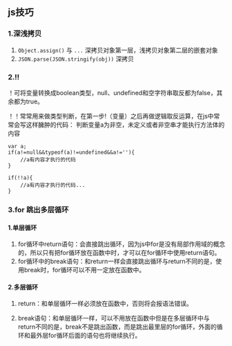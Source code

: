 ## js技巧

### 1.深浅拷贝

1. ```Object.assign()``` 与 ```...```  深拷贝对象第一层，浅拷贝对象第二层的嵌套对象
2. ```JSON.parse(JSON.stringify(obj))``` 深拷贝

### 2.!!

！可将变量转换成boolean类型，null、undefined和空字符串取反都为false，其余都为true。

！！常常用来做类型判断，在第一步!（变量）之后再做逻辑取反运算，在js中常常会写这样臃肿的代码：
判断变量a为非空，未定义或者非空串才能执行方法体的内容

```
var a;
if(a!=null&&typeof(a)!=undefined&&a!=''){
    //a有内容才执行的代码  
}
```

```
if(!!a){
    //a有内容才执行的代码...  
}
```

### 3.for 跳出多层循环

#### 1.单层循环

1. for循环中return语句：会直接跳出循环，因为js中for是没有局部作用域的概念的，所以只有把for循环放在函数中时，才可以在for循环中使用return语句。
2. for循环中的break语句：和return一样会直接跳出循环与return不同的是，使用break时，for循环可以不用一定放在函数中。

#### 2.多层循环

1. return：和单层循环一样必须放在函数中，否则将会报语法错误。

2. break语句：和单层循环一样，可以不用放在函数中但是在多层循环中与return不同的是，break不是跳出函数，而是跳出最里层的for循环，外面的循环和最外层for循环后面的语句也将继续执行。






